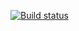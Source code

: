 [![Build status](https://ci.appveyor.com/api/projects/status/ir4f9i58lrnw2e3p?svg=true)](https://ci.appveyor.com/project/Siumbel13/homework-postman-echo)
